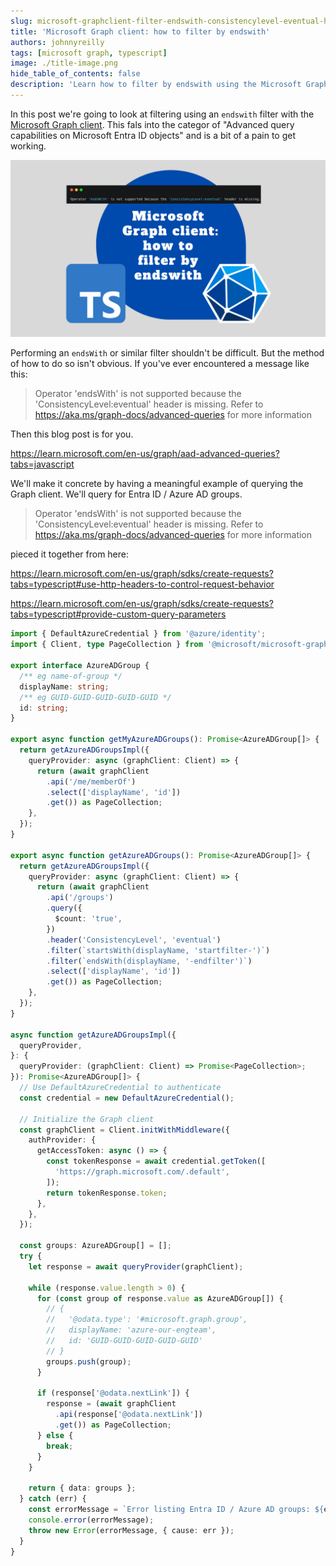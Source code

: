 ```yaml
---
slug: microsoft-graphclient-filter-endswith-consistencylevel-eventual-header
title: 'Microsoft Graph client: how to filter by endswith'
authors: johnnyreilly
tags: [microsoft graph, typescript]
image: ./title-image.png
hide_table_of_contents: false
description: 'Learn how to filter by endswith using the Microsoft Graph client. This is a common use case when working with Azure AD groups.'
---
```


In this post we're going to look at filtering using an `endswith` filter with the [Microsoft Graph client](https://learn.microsoft.com/en-us/graph/sdks/create-client?tabs=typescript). This fals into the categor of "Advanced query capabilities on Microsoft Entra ID objects" and is a bit of a pain to get working.

![title image reading "Microsoft Graph client: how to filter by endswith" with the relevant logos](title-image.png)

Performing an `endsWith` or similar filter shouldn't be difficult. But the method of how to do so isn't obvious. If you've ever encountered a message like this:

> Operator 'endsWith' is not supported because the 'ConsistencyLevel:eventual' header is missing. Refer to https://aka.ms/graph-docs/advanced-queries for more information

Then this blog post is for you.

<!--truncate-->

https://learn.microsoft.com/en-us/graph/aad-advanced-queries?tabs=javascript

We'll make it concrete by having a meaningful example of querying the Graph client. We'll query for Entra ID / Azure AD groups.

> Operator 'endsWith' is not supported because the 'ConsistencyLevel:eventual' header is missing. Refer to https://aka.ms/graph-docs/advanced-queries for more information

pieced it together from here:

https://learn.microsoft.com/en-us/graph/sdks/create-requests?tabs=typescript#use-http-headers-to-control-request-behavior

https://learn.microsoft.com/en-us/graph/sdks/create-requests?tabs=typescript#provide-custom-query-parameters

```ts
import { DefaultAzureCredential } from '@azure/identity';
import { Client, type PageCollection } from '@microsoft/microsoft-graph-client';

export interface AzureADGroup {
  /** eg name-of-group */
  displayName: string;
  /** eg GUID-GUID-GUID-GUID-GUID */
  id: string;
}

export async function getMyAzureADGroups(): Promise<AzureADGroup[]> {
  return getAzureADGroupsImpl({
    queryProvider: async (graphClient: Client) => {
      return (await graphClient
        .api('/me/memberOf')
        .select(['displayName', 'id'])
        .get()) as PageCollection;
    },
  });
}

export async function getAzureADGroups(): Promise<AzureADGroup[]> {
  return getAzureADGroupsImpl({
    queryProvider: async (graphClient: Client) => {
      return (await graphClient
        .api('/groups')
        .query({
          $count: 'true',
        })
        .header('ConsistencyLevel', 'eventual')
        .filter(`startsWith(displayName, 'startfilter-')`)
        .filter(`endsWith(displayName, '-endfilter')`)
        .select(['displayName', 'id'])
        .get()) as PageCollection;
    },
  });
}

async function getAzureADGroupsImpl({
  queryProvider,
}: {
  queryProvider: (graphClient: Client) => Promise<PageCollection>;
}): Promise<AzureADGroup[]> {
  // Use DefaultAzureCredential to authenticate
  const credential = new DefaultAzureCredential();

  // Initialize the Graph client
  const graphClient = Client.initWithMiddleware({
    authProvider: {
      getAccessToken: async () => {
        const tokenResponse = await credential.getToken([
          'https://graph.microsoft.com/.default',
        ]);
        return tokenResponse.token;
      },
    },
  });

  const groups: AzureADGroup[] = [];
  try {
    let response = await queryProvider(graphClient);

    while (response.value.length > 0) {
      for (const group of response.value as AzureADGroup[]) {
        // {
        //   '@odata.type': '#microsoft.graph.group',
        //   displayName: 'azure-our-engteam',
        //   id: 'GUID-GUID-GUID-GUID-GUID'
        // }
        groups.push(group);
      }

      if (response['@odata.nextLink']) {
        response = (await graphClient
          .api(response['@odata.nextLink'])
          .get()) as PageCollection;
      } else {
        break;
      }
    }

    return { data: groups };
  } catch (err) {
    const errorMessage = `Error listing Entra ID / Azure AD groups: ${err instanceof Error ? err.message : 'UNKNOWN'}`;
    console.error(errorMessage);
    throw new Error(errorMessage, { cause: err });
  }
}
```
